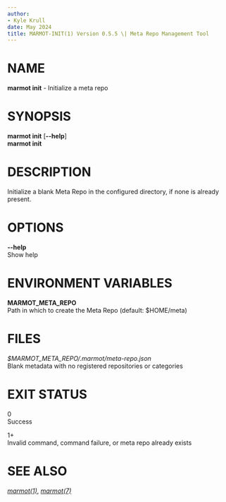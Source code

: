 ```yaml
---
author:
- Kyle Krull
date: May 2024
title: MARMOT-INIT(1) Version 0.5.5 \| Meta Repo Management Tool
---
```


# NAME

**marmot init** - Initialize a meta repo

# SYNOPSIS

**marmot init** \[**\--help**\]\
**marmot init**

# DESCRIPTION

Initialize a blank Meta Repo in the configured directory, if none is
already present.

# OPTIONS

**\--help**  
Show help

# ENVIRONMENT VARIABLES

**MARMOT_META_REPO**  
Path in which to create the Meta Repo (default: \$HOME/meta)

# FILES

*\$MARMOT_META_REPO/.marmot/meta-repo.json*  
Blank metadata with no registered repositories or categories

# EXIT STATUS

0  
Success

1+  
Invalid command, command failure, or meta repo already exists

# SEE ALSO

[*marmot(1)*](./marmot.1.md), [*marmot(7)*](./marmot.7.md)
